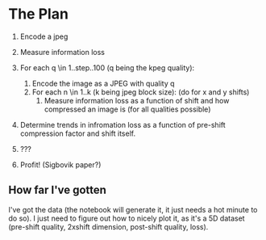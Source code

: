 
# The Plan

1. Encode a jpeg
2. Measure information loss
3. For each q \in 1..step..100 (q being the kpeg quality): 
    1. Encode the image as a JPEG with quality q
    2. For each n \in 1..k (k being jpeg block size): (do for x and y shifts)
        1. Measure information loss as a function of shift and how compressed an image is (for all qualities possible)

4. Determine trends in infromation loss as a function of pre-shift compression factor and shift itself.
5. ???
6. Profit! (Sigbovik paper?)


## How far I've gotten
I've got the data (the notebook will generate it, it just needs a hot minute to do so).
I just need to figure out how to nicely plot it, as it's a 5D dataset (pre-shift quality, 2xshift dimension, post-shift quality, loss).

